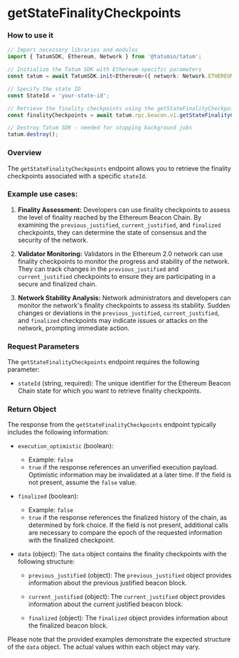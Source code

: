 # getStateFinalityCheckpoints

### How to use it

```typescript
// Import necessary libraries and modules
import { TatumSDK, Ethereum, Network } from '@tatumio/tatum';

// Initialize the Tatum SDK with Ethereum-specific parameters
const tatum = await TatumSDK.init<Ethereum>({ network: Network.ETHEREUM });

// Specify the state ID
const StateId = 'your-state-id';

// Retrieve the finality checkpoints using the getStateFinalityCheckpoints method
const finalityCheckpoints = await tatum.rpc.beacon.v1.getStateFinalityCheckpoints({stateId: StateId});

// Destroy Tatum SDK - needed for stopping background jobs
tatum.destroy();
```

### Overview

The `getStateFinalityCheckpoints` endpoint allows you to retrieve the finality checkpoints associated with a specific `stateId`.

### Example use cases:

1. **Finality Assessment:** 
   Developers can use finality checkpoints to assess the level of finality reached by the Ethereum Beacon Chain. By examining the `previous_justified`, `current_justified`, and `finalized` checkpoints, they can determine the state of consensus and the security of the network.

2. **Validator Monitoring:** 
   Validators in the Ethereum 2.0 network can use finality checkpoints to monitor the progress and stability of the network. They can track changes in the `previous_justified` and `current_justified` checkpoints to ensure they are participating in a secure and finalized chain.

3. **Network Stability Analysis:** 
   Network administrators and developers can monitor the network's finality checkpoints to assess its stability. Sudden changes or deviations in the `previous_justified`, `current_justified`, and `finalized` checkpoints may indicate issues or attacks on the network, prompting immediate action.

### Request Parameters

The `getStateFinalityCheckpoints` endpoint requires the following parameter:

- `stateId` (string, required):
  The unique identifier for the Ethereum Beacon Chain state for which you want to retrieve finality checkpoints.

### Return Object

The response from the `getStateFinalityCheckpoints` endpoint typically includes the following information:

- `execution_optimistic` (boolean):
  - Example: `false`
  - `true` if the response references an unverified execution payload. Optimistic information may be invalidated at a later time. If the field is not present, assume the `false` value.

- `finalized` (boolean):
  - Example: `false`
  - `true` if the response references the finalized history of the chain, as determined by fork choice. If the field is not present, additional calls are necessary to compare the epoch of the requested information with the finalized checkpoint.

- `data` (object):
  The `data` object contains the finality checkpoints with the following structure:

  - `previous_justified` (object):
    The `previous_justified` object provides information about the previous justified beacon block.

  - `current_justified` (object):
    The `current_justified` object provides information about the current justified beacon block.

  - `finalized` (object):
    The `finalized` object provides information about the finalized beacon block.

Please note that the provided examples demonstrate the expected structure of the `data` object. The actual values within each object may vary.

